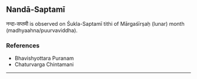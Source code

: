 ## Nandā-Saptamī
नन्दा-सप्तमी is observed on Śukla-Saptamī tithi of Mārgaśīrṣaḥ (lunar) month (madhyaahna/puurvaviddha).


### References
* Bhavishyottara Puranam
* Chaturvarga Chintamani


---
